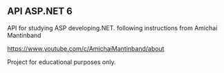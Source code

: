 ## API ASP.NET 6


API for studying ASP developing.NET. following instructions from Amichai Mantinband 

https://www.youtube.com/c/AmichaiMantinband/about 


Project for educational purposes only.
